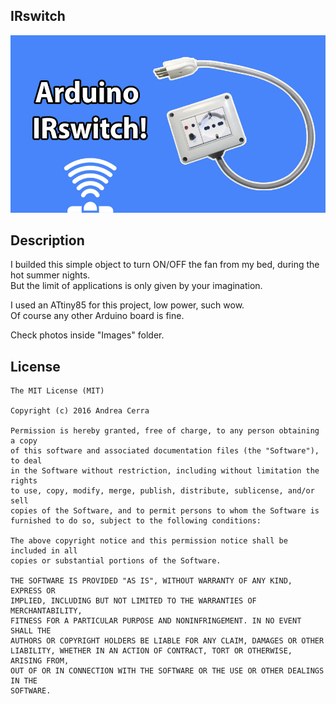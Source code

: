 ## IRswitch

![IRswitch](/Images/header.jpg)

## Description

I builded this simple object to turn ON/OFF the fan from my bed, during the hot summer nights. <br>
But the limit of applications is only given by your imagination. <br>

I used an ATtiny85 for this project, low power, such wow. <br>
Of course any other Arduino board is fine.

Check photos inside "Images" folder.

## License

    The MIT License (MIT)

    Copyright (c) 2016 Andrea Cerra
    
    Permission is hereby granted, free of charge, to any person obtaining a copy
    of this software and associated documentation files (the "Software"), to deal
    in the Software without restriction, including without limitation the rights
    to use, copy, modify, merge, publish, distribute, sublicense, and/or sell
    copies of the Software, and to permit persons to whom the Software is
    furnished to do so, subject to the following conditions:
    
    The above copyright notice and this permission notice shall be included in all
    copies or substantial portions of the Software.
    
    THE SOFTWARE IS PROVIDED "AS IS", WITHOUT WARRANTY OF ANY KIND, EXPRESS OR
    IMPLIED, INCLUDING BUT NOT LIMITED TO THE WARRANTIES OF MERCHANTABILITY,
    FITNESS FOR A PARTICULAR PURPOSE AND NONINFRINGEMENT. IN NO EVENT SHALL THE
    AUTHORS OR COPYRIGHT HOLDERS BE LIABLE FOR ANY CLAIM, DAMAGES OR OTHER
    LIABILITY, WHETHER IN AN ACTION OF CONTRACT, TORT OR OTHERWISE, ARISING FROM,
    OUT OF OR IN CONNECTION WITH THE SOFTWARE OR THE USE OR OTHER DEALINGS IN THE
    SOFTWARE.
